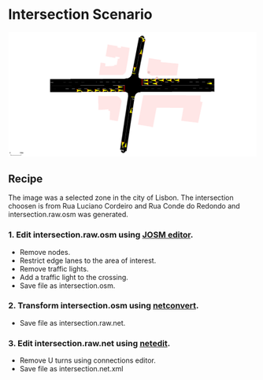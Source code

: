 # Intersection Scenario

![alt text](figs/intersection.png)

## Recipe

The image was a selected zone in the city of Lisbon. The intersection choosen is from Rua Luciano Cordeiro and Rua Conde do Redondo and intersection.raw.osm was generated.

### 1. Edit intersection.raw.osm using [JOSM editor](https://josm.openstreetmap.de/).

- Remove nodes.
- Restrict edge lanes to the area of interest.
- Remove traffic lights.
- Add a traffic light to the crossing.
- Save file as intersection.osm.

### 2. Transform intersection.osm using [netconvert](http://sumo.sourceforge.net/userdoc/NETCONVERT.html).

- Save file as intersection.raw.net.

### 3. Edit intersection.raw.net using [netedit](https://sumo.dlr.de/docs/NETEDIT.html).

- Remove U turns using connections editor.
- Save file as intersection.net.xml

